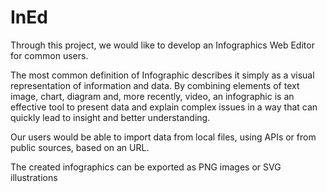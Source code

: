 # InEd

Through this project, we would like to develop an Infographics Web Editor for common users. 


The most common definition of Infographic describes it simply as a visual representation of information and data. By combining elements of text image, chart, diagram and, more recently, video, an infographic is an effective tool to present data and explain complex issues in a way that can quickly lead to insight and better understanding.


Our users would be able to import data from local files, using APIs or from public sources, based on an URL. 

The created infographics can be exported as PNG images or SVG illustrations
